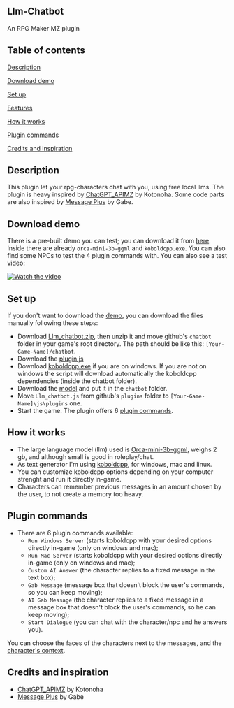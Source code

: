 ## Llm-Chatbot
An RPG Maker MZ plugin

## Table of contents
[Description](#description)

[Download demo](#download-demo)

[Set up](#set-up)

[Features](#features)

[How it works](#how-it-works)

[Plugin commands](#plugin-commands)

[Credits and inspiration](#credits-and-inspiration)

## Description
This plugin let your rpg-characters chat with you, using free local llms. The plugin is heavy inspired by [ChatGPT_APIMZ](https://github.com/kotonoha0109/kotonoha_tkoolMZ_Plugins/blob/main/plugins/ChatGPT_APIMZ.js) by Kotonoha.
Some code parts are also inspired by [Message Plus](https://forums.rpgmakerweb.com/index.php?threads/gabe-mz-message-plus.127925/) by Gabe.

## Download demo
There is a pre-built demo you can test; you can download it from [here](https://github.com/GiusTex/Llm-Chatbot/releases). Inside there are already `orca-mini-3b-ggml` and `koboldcpp.exe`. You can also find some NPCs to test the 4 plugin commands with. You can also see a test video:

[![Watch the video](https://img.youtube.com/vi/5d2SO-kegT0/hqdefault.jpg)](https://www.youtube.com/embed/5d2SO-kegT0)

## Set up
If you don't want to download the [demo](https://github.com/GiusTex/Llm-Chatbot/releases), you can download the files manually following these steps:
- Download [Llm_chatbot.zip](https://github.com/GiusTex/Llm-Chatbot/archive/refs/heads/main.zip), then unzip it and move github's `chatbot` folder in your game's root directory. The path should be like this: `[Your-Game-Name]/chatbot`.
- Download the [plugin.js](https://github.com/GiusTex/Llm-Chatbot/blob/main/Llm_Chatbot.js)
- Download [koboldcpp.exe](https://github.com/LostRuins/koboldcpp/releases) if you are on windows. If you are not on windows the script will download automatically the koboldcpp dependencies (inside the chatbot folder).
- Download the [model](https://huggingface.co/TheBloke/orca_mini_3B-GGML/resolve/main/orca-mini-3b.ggmlv3.q5_0.bin) and put it in the `chatbot` folder.
- Move `Llm_chatbot.js` from github's `plugins` folder to `[Your-Game-Name]\js\plugins` one. 
- Start the game. The plugin offers 6 [plugin commands](#plugin-commands).

## How it works
- The large language model (llm) used is [Orca-mini-3b-ggml](https://huggingface.co/TheBloke/orca_mini_3B-GGML), weighs 2 gb, and although small is good in roleplay/chat.
- As text generator I'm using [koboldcpp](https://github.com/LostRuins/koboldcpp), for windows, mac and linux.
- You can customize koboldcpp options depending on your computer strenght and run it directly in-game.
- Characters can remember previous messages in an amount chosen by the user, to not create a memory too heavy.

## Plugin commands
- There are 6 plugin commands available:
  - `Run Windows Server` (starts koboldcpp with your desired options directly in-game (only on windows and mac);
  - `Run Mac Server` (starts koboldcpp with your desired options directly in-game (only on windows and mac);
  - `Custom AI Answer` (the character replies to a fixed message in the text box);
  - `Gab Message` (message box that doesn't block the user's commands, so you can keep moving);
  - `AI Gab Message` (the character replies to a fixed message in a message box that doesn't block the user's commands, so he can keep moving);
  - `Start Dialogue` (you can chat with the character/npc and he answers you).

You can choose the faces of the characters next to the messages, and the [character's context](https://github.com/GiusTex/Llm-Chatbot/blob/main/docs/Examples.md#custom-characters).

## Credits and inspiration
- [ChatGPT_APIMZ](https://github.com/kotonoha0109/kotonoha_tkoolMZ_Plugins/blob/main/plugins/ChatGPT_APIMZ.js) by Kotonoha
- [Message Plus](https://forums.rpgmakerweb.com/index.php?threads/gabe-mz-message-plus.127925/) by Gabe
